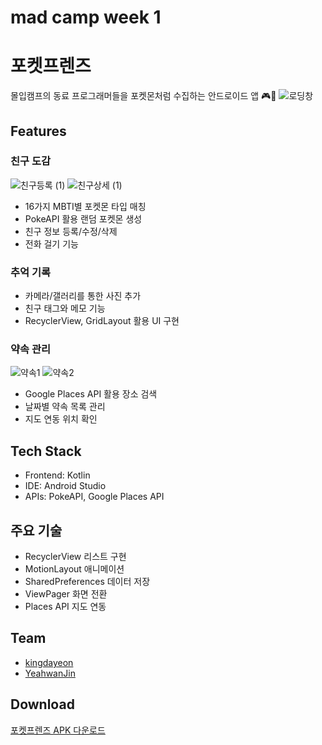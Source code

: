 # mad camp week 1
# 포켓프렌즈
몰입캠프의 동료 프로그래머들을 포켓몬처럼 수집하는 안드로이드 앱 🎮👥
![로딩창](https://github.com/user-attachments/assets/cff4b09c-aa56-4997-bf26-34db9a1838ff)

## Features

### 친구 도감
![친구등록 (1)](https://github.com/user-attachments/assets/61c97bed-fcf2-48c9-9207-d5bf3c4c4593)
![친구상세 (1)](https://github.com/user-attachments/assets/bf38817f-0573-482d-ae87-39a9f5a6f135)

- 16가지 MBTI별 포켓몬 타입 매칭
- PokeAPI 활용 랜덤 포켓몬 생성 
- 친구 정보 등록/수정/삭제
- 전화 걸기 기능

### 추억 기록  


- 카메라/갤러리를 통한 사진 추가
- 친구 태그와 메모 기능
- RecyclerView, GridLayout 활용 UI 구현  

### 약속 관리
![약속1](https://github.com/user-attachments/assets/e691eac1-df25-49ba-ac43-08d291ae297b)
![약속2](https://github.com/user-attachments/assets/0db41fa3-27af-4205-b055-154ac9bc66a6)

- Google Places API 활용 장소 검색
- 날짜별 약속 목록 관리
- 지도 연동 위치 확인

## Tech Stack
- Frontend: Kotlin
- IDE: Android Studio
- APIs: PokeAPI, Google Places API

## 주요 기술
- RecyclerView 리스트 구현
- MotionLayout 애니메이션
- SharedPreferences 데이터 저장
- ViewPager 화면 전환
- Places API 지도 연동

## Team
- [kingdayeon](https://github.com/kingdayeon)
- [YeahwanJin](https://github.com/YeahwanJin)

## Download
[포켓프렌즈 APK 다운로드](https://drive.google.com/file/d/1Pw3ke_E2fY8tAUaUb6oEPx4SdQpk3DYK/view?usp=sharing)
